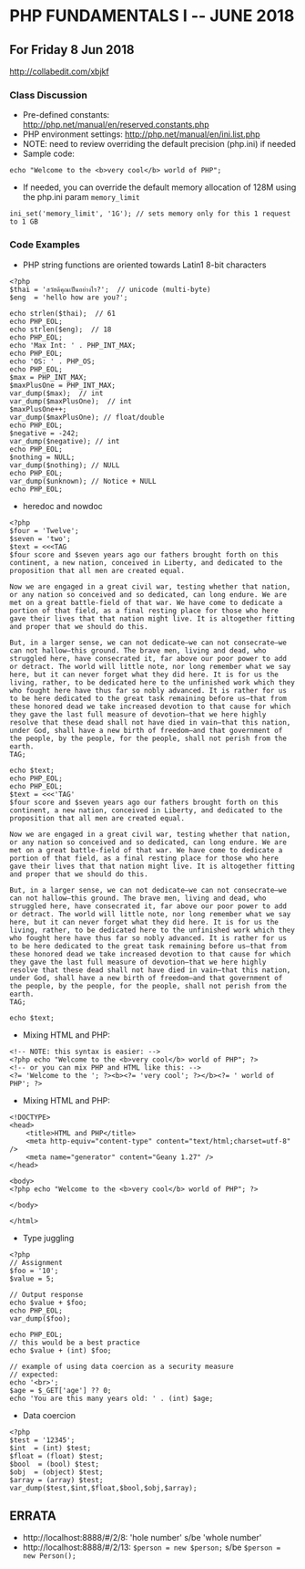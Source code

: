 # PHP FUNDAMENTALS I -- JUNE 2018

## For Friday 8 Jun 2018
http://collabedit.com/xbjkf

### Class Discussion
* Pre-defined constants: http://php.net/manual/en/reserved.constants.php
* PHP environment settings: http://php.net/manual/en/ini.list.php
* NOTE: need to review overriding the default precision (php.ini) if needed
* Sample code:
```
echo "Welcome to the <b>very cool</b> world of PHP";
```
* If needed, you can override the default memory allocation of 128M using the php.ini param `memory_limit`
```
ini_set('memory_limit', '1G'); // sets memory only for this 1 request to 1 GB
```

### Code Examples
* PHP string functions are oriented towards Latin1 8-bit characters
```
<?php
$thai = 'สวัสดีคุณเป็นอย่างไร?';  // unicode (multi-byte)
$eng  = 'hello how are you?';

echo strlen($thai);  // 61
echo PHP_EOL;
echo strlen($eng);  // 18
echo PHP_EOL;
echo 'Max Int: ' . PHP_INT_MAX;
echo PHP_EOL;
echo 'OS: ' . PHP_OS;
echo PHP_EOL;
$max = PHP_INT_MAX;
$maxPlusOne = PHP_INT_MAX;
var_dump($max);  // int
var_dump($maxPlusOne);  // int
$maxPlusOne++;
var_dump($maxPlusOne); // float/double
echo PHP_EOL;
$negative = -242;
var_dump($negative); // int
echo PHP_EOL;
$nothing = NULL;
var_dump($nothing); // NULL
echo PHP_EOL;
var_dump($unknown); // Notice + NULL
echo PHP_EOL;
```
* heredoc and nowdoc
```
<?php
$four = 'Twelve';
$seven = 'two';
$text = <<<TAG
$four score and $seven years ago our fathers brought forth on this continent, a new nation, conceived in Liberty, and dedicated to the proposition that all men are created equal.

Now we are engaged in a great civil war, testing whether that nation, or any nation so conceived and so dedicated, can long endure. We are met on a great battle-field of that war. We have come to dedicate a portion of that field, as a final resting place for those who here gave their lives that that nation might live. It is altogether fitting and proper that we should do this.

But, in a larger sense, we can not dedicate—we can not consecrate—we can not hallow—this ground. The brave men, living and dead, who struggled here, have consecrated it, far above our poor power to add or detract. The world will little note, nor long remember what we say here, but it can never forget what they did here. It is for us the living, rather, to be dedicated here to the unfinished work which they who fought here have thus far so nobly advanced. It is rather for us to be here dedicated to the great task remaining before us—that from these honored dead we take increased devotion to that cause for which they gave the last full measure of devotion—that we here highly resolve that these dead shall not have died in vain—that this nation, under God, shall have a new birth of freedom—and that government of the people, by the people, for the people, shall not perish from the earth.
TAG;

echo $text;
echo PHP_EOL;
echo PHP_EOL;
$text = <<<'TAG'
$four score and $seven years ago our fathers brought forth on this continent, a new nation, conceived in Liberty, and dedicated to the proposition that all men are created equal.

Now we are engaged in a great civil war, testing whether that nation, or any nation so conceived and so dedicated, can long endure. We are met on a great battle-field of that war. We have come to dedicate a portion of that field, as a final resting place for those who here gave their lives that that nation might live. It is altogether fitting and proper that we should do this.

But, in a larger sense, we can not dedicate—we can not consecrate—we can not hallow—this ground. The brave men, living and dead, who struggled here, have consecrated it, far above our poor power to add or detract. The world will little note, nor long remember what we say here, but it can never forget what they did here. It is for us the living, rather, to be dedicated here to the unfinished work which they who fought here have thus far so nobly advanced. It is rather for us to be here dedicated to the great task remaining before us—that from these honored dead we take increased devotion to that cause for which they gave the last full measure of devotion—that we here highly resolve that these dead shall not have died in vain—that this nation, under God, shall have a new birth of freedom—and that government of the people, by the people, for the people, shall not perish from the earth.
TAG;

echo $text;
```
* Mixing HTML and PHP:
```
<!-- NOTE: this syntax is easier: -->
<?php echo "Welcome to the <b>very cool</b> world of PHP"; ?>
<!-- or you can mix PHP and HTML like this: -->
<?= 'Welcome to the '; ?><b><?= 'very cool'; ?></b><?= ' world of PHP'; ?>

```
* Mixing HTML and PHP:
```
<!DOCTYPE>
<head>
    <title>HTML and PHP</title>
    <meta http-equiv="content-type" content="text/html;charset=utf-8" />
    <meta name="generator" content="Geany 1.27" />
</head>

<body>
<?php echo "Welcome to the <b>very cool</b> world of PHP"; ?>

</body>

</html>
```
* Type juggling
```
<?php
// Assignment
$foo = '10';
$value = 5;

// Output response
echo $value + $foo;
echo PHP_EOL;
var_dump($foo);

echo PHP_EOL;
// this would be a best practice
echo $value + (int) $foo;

// example of using data coercion as a security measure
// expected:
echo '<br>';
$age = $_GET['age'] ?? 0;
echo 'You are this many years old: ' . (int) $age;
```
* Data coercion
```
<?php
$test = '12345';
$int  = (int) $test;
$float = (float) $test;
$bool  = (bool) $test;
$obj  = (object) $test;
$array = (array) $test;
var_dump($test,$int,$float,$bool,$obj,$array);
```


## ERRATA
* http://localhost:8888/#/2/8: 'hole number' s/be 'whole number'
* http://localhost:8888/#/2/13: `$person = new $person;` s/be `$person = new Person();`
